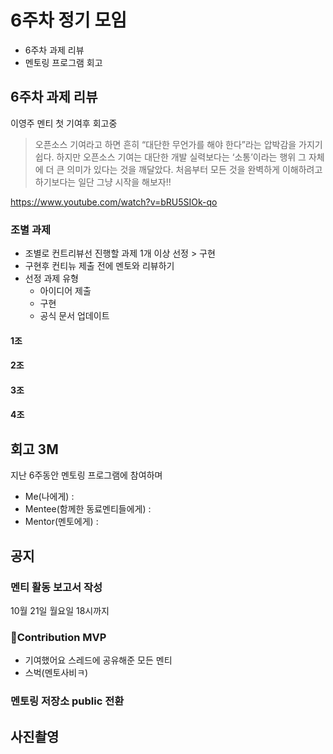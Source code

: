 # 6주차 정기 모임
- 6주차 과제 리뷰
- 멘토링 프로그램 회고

## 6주차 과제 리뷰
이영주 멘티 첫 기여후 회고중  
> 오픈소스 기여라고 하면 흔히 “대단한 무언가를 해야 한다”라는 압박감을 가지기 쉽다.
> 하지만 오픈소스 기여는 대단한 개발 실력보다는 ‘소통’이라는 행위 그 자체에 더 큰 의미가 있다는 것을 깨달았다.
> 처음부터 모든 것을 완벽하게 이해하려고 하기보다는 일단 그냥 시작을 해보자!!

https://www.youtube.com/watch?v=bRU5SIOk-qo

### 조별 과제 
- 조별로 컨트리뷰선 진행할 과제 1개 이상 선정 > 구현
- 구현후 컨티뉴 제출 전에 멘토와 리뷰하기
- 선정 과제 유형
  - 아이디어 제출
  - 구현
  - 공식 문서 업데이트

#### 1조

#### 2조

#### 3조

#### 4조


## 회고 3M
지난 6주동안 멘토링 프로그램에 참여하며
- Me(나에게) : 
- Mentee(함께한 동료멘티들에게) :
- Mentor(멘토에게) : 


## 공지
### 멘티 활동 보고서 작성
10월 21일 월요일 18시까지  

### Contribution MVP
- 기여했어요 스레드에 공유해준 모든 멘티
- 스벅(멘토사비ㅋ)

### 멘토링 저장소 public 전환


## 사진촬영
